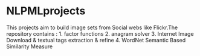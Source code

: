# NLPMLprojects
This projects aim to build image sets from Social webs like Flickr.The repository contains : 1. factor functions 2. anagram solver 3. Internet Image Download &amp; textual tags extraction &amp; refine 4. WordNet Semantic Based Similarity Measure 

